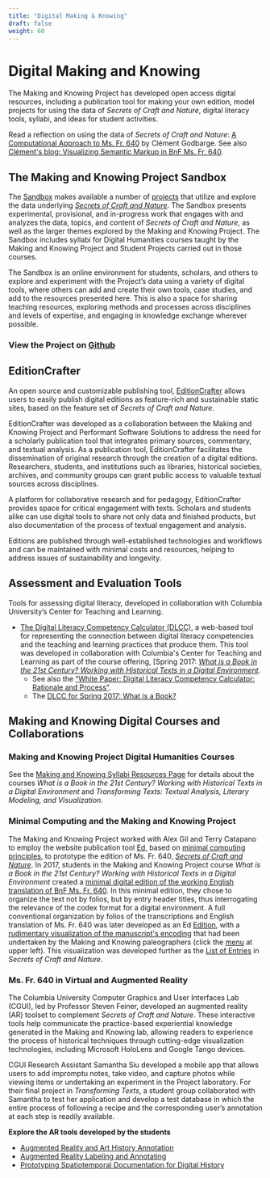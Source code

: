 ```yaml
---
title: "Digital Making & Knowing"
draft: false
weight: 60
---
```


# Digital Making and Knowing
The Making and Knowing Project has developed open access digital resources, including a publication tool for making your own edition, model projects for using the data of *Secrets of Craft and Nature*, digital literacy tools, syllabi, and ideas for student activities.

Read a reflection on using the data of *Secrets of Craft and Nature*: [A Computational Approach to Ms. Fr. 640](https://edition640.makingandknowing.org/#/essays/ann_301_ie_19) by Clément Godbarge. See also [Clément's blog: Visualizing Semantic Markup in BnF Ms. Fr. 640](https://clementgodbarge.com/post/visualization/).

## The Making and Knowing Project Sandbox
The [Sandbox](https://cu-mkp.github.io/sandbox/) makes available a number of [projects](https://cu-mkp.github.io/sandbox/docs/index-digital-projects.html) that utilize and explore the data underlying [*Secrets of Craft and Nature*](https://edition640.makingandknowing.org/). The Sandbox presents experimental, provisional, and in-progress work that engages with and analyzes the data, topics, and content of _Secrets of Craft and Nature_, as well as the larger themes explored by the Making and Knowing Project. The Sandbox includes syllabi for Digital Humanities courses taught by the Making and Knowing Project and Student Projects carried out in those courses.

The Sandbox is an online environment for students, scholars, and others to explore and experiment with the Project’s data using a variety of digital tools, where others can add and create their own tools, case studies, and add to the resources presented here. This is also a space for sharing teaching resources, exploring methods and processes across disciplines and levels of expertise, and engaging in knowledge exchange wherever possible.

### View the Project on [Github](https://github.com/cu-mkp/sandbox)

## EditionCrafter
An open source and customizable publishing tool, [EditionCrafter](https://editioncrafter.org) allows users to easily publish digital editions as feature-rich and sustainable static sites, based on the feature set of *Secrets of Craft and Nature*.
 
EditionCrafter was developed as a collaboration between the Making and Knowing Project and Performant Software Solutions to address the need for a scholarly publication tool that integrates primary sources, commentary, and textual analysis. As a publication tool, EditionCrafter facilitates the dissemination of original research through the creation of a digital editions. Researchers, students, and institutions such as libraries, historical societies, archives, and community groups can grant public access to valuable textual sources across disciplines.

A platform for collaborative research and for pedagogy, EditionCrafter provides space for critical engagement with texts. Scholars and students alike can use digital tools to share not only data and finished products, but also documentation of the process of textual engagement and analysis.

Editions are published through well-established technologies and workflows and can be maintained with minimal costs and resources, helping to address issues of sustainability and longevity.

## Assessment and Evaluation Tools
Tools for assessing digital literacy, developed in collaboration with Columbia University’s Center for Teaching and Learning.
- [The Digital Literacy Competency Calculator (DLCC)](https://ccnmtl.github.io/digital-literacy/), a web-based tool for representing the connection between digital literacy competencies and the teaching and learning practices that produce them. This tool was developed in collaboration with Columbia's Center for Teaching and Learning as part of the course offering, [Spring 2017: [_What is a Book in the 21st Century? Working with Historical Texts in a Digital Environment_](https://www.makingandknowing.org/wp-content/uploads/2019/10/Website-Syllabus_Digital_course.pdf).
     - See also the [“White Paper: Digital Literacy Competency Calculator: Rationale and Process”](https://docs.google.com/document/d/11Em2vX-jJw_4QoP62STwVo1i5cNi81ARft9j7gOQsoA/edit?usp=sharing).
     - The [DLCC for Spring 2017: What is a Book?](https://cu-mkp.github.io/diglit-gr8975/)
 
## Making and Knowing Digital Courses and Collaborations
### Making and Knowing Project Digital Humanities Courses
See the [Making and Knowing Syllabi Resources Page](/resources/syllabi/) for details about the courses _What is a Book in the 21st Century? Working with Historical Texts in a Digital Environment_ and _Transforming Texts: Textual Analysis, Literary Modeling, and Visualization_.

### Minimal Computing and the Making and Knowing Project
The Making and Knowing Project worked with Alex Gil and Terry Catapano to employ the website publication tool [Ed](https://minicomp.github.io/ed/), based on [minimal computing principles](http://go-dh.github.io/mincomp/), to prototype the edition of Ms. Fr. 640, [_Secrets of Craft and Nature_](https://edition640.makingandknowing.org/#/). In 2017, students in the Making and Knowing Project course _What is a Book in the 21st Century? Working with Historical Texts in a Digital Environment_ created a [minimal digital edition of the working English translation of BnF Ms. Fr. 640](https://cu-mkp.github.io/GR8975-edition/). In this minimal edition, they chose to organize the text not by folios, but by entry header titles, thus interrogating the relevance of the codex format for a digital environment. A full conventional organization by folios of the transcriptions and English translation of Ms. Fr. 640 was later developed as an Ed [Edition](https://cu-mkp.github.io/2017-workshop-edition/), with a [rudimentary visualization of the manuscript's encoding](https://cu-mkp.github.io/2017-workshop-edition/edition/) that had been undertaken by the Making and Knowing paleographers (click the [menu](https://cu-mkp.github.io/2017-workshop-edition/) at upper left). This visualization was developed further as the [List of Entries](https://edition640.makingandknowing.org/#/entries) in _Secrets of Craft and Nature_.

### Ms. Fr. 640 in Virtual and Augmented Reality
The Columbia University Computer Graphics and User Interfaces Lab (CGUI), led by Professor Steven Feiner, developed an augmented reality (AR) toolset to complement _Secrets of Craft and Nature_. These interactive tools help communicate the practice-based experiential knowledge generated in the Making and Knowing lab, allowing readers to experience the process of historical techniques through cutting-edge visualization technologies, including Microsoft HoloLens and Google Tango devices.

CGUI Research Assistant Samantha Siu developed a mobile app that allows users to add impromptu notes, take video, and capture photos while viewing items or undertaking an experiment in the Project laboratory. For their final project in _Transforming Texts_, a student group collaborated with Samantha to test her application and develop a test database in which the entire process of following a recipe and the corresponding user’s annotation at each step is readily available.

**Explore the AR tools developed by the students**
- [Augmented Reality and Art History Annotation](https://vimeo.com/946354320)
- [Augmented Reality Labeling and Annotating](https://vimeo.com/946353976)
- [Prototyping Spatiotemporal Documentation for Digital History](https://vimeo.com/946354776)

